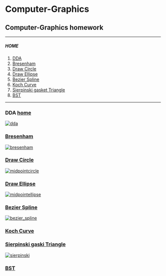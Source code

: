 # Computer-Graphics
## Computer-Graphics homework
- - -
<h5 id="home">HOME</h5>

1. [DDA](#dda)
2. [Bresenham](#bresenham)
3. [Draw Circle](#draw-circle)
4. [Draw Ellipse](#draw-ellipse)
5. [Bezier Spline](#bezier-spline)
6. [Koch Curve](#koch-curve)
7. [Sierpinski gasket Triangle](#sierpinski-gaski-triangle)
8. [BST](#bst)
---
### DDA <a href="#home">home</href>
![dda](https://github.com/Haeo/Computer-Graphics/assets/77920991/9a1f8bc3-c28c-4f2c-be30-54f44e632995)

### Bresenham
![bresenham](https://github.com/Haeo/Computer-Graphics/assets/77920991/328fac34-e6d1-44c2-b8c4-e3fca4f5bf7c)

### Draw Circle
![midpointcircle](https://github.com/Haeo/Computer-Graphics/assets/77920991/9611086f-db38-49e8-a214-13c73c967fc6)

### Draw Ellipse
![midpointellipse](https://github.com/Haeo/Computer-Graphics/assets/77920991/5cbdae0a-d158-4920-8ba3-c863bf712760)

### Bezier Spline
![bezier_spline](https://github.com/Haeo/Computer-Graphics/assets/77920991/90ddf2cf-3f93-471a-98de-4e2de255ce62)

### Koch Curve


### Sierpinski gaski Triangle
![sierpinski](https://github.com/Haeo/Computer-Graphics/assets/77920991/5d70ab29-6f31-476b-b25e-67192b2a0ff4)

### BST
